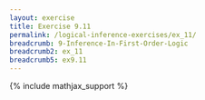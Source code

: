```yaml
---
layout: exercise
title: Exercise 9.11
permalink: /logical-inference-exercises/ex_11/
breadcrumb: 9-Inference-In-First-Order-Logic
breadcrumb2: ex_11
breadcrumb5: ex9.11
---
```


{% include mathjax_support %}

